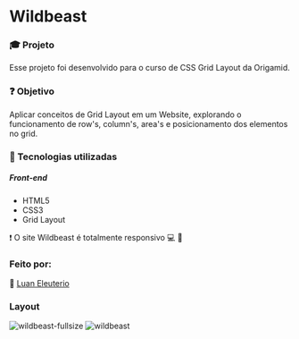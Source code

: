 # Wildbeast

### :mortar_board: Projeto

Esse projeto foi desenvolvido para o curso de CSS Grid Layout da Origamid.

### :question: Objetivo

Aplicar conceitos de Grid Layout em um Website, explorando o funcionamento de row's, column's, area's e posicionamento dos elementos no grid.

### :hammer: Tecnologias utilizadas

##### Front-end

- HTML5
- CSS3
- Grid Layout

:heavy_exclamation_mark: O site Wildbeast é totalmente responsivo :computer: :iphone:

### Feito por:

:man: [Luan Eleuterio](https://github.com/LuanEleuterio/)

### Layout
![wildbeast-fullsize](https://user-images.githubusercontent.com/37514449/108551110-37cddd80-72ce-11eb-8337-3a854b840b69.png) ![wildbeast](https://user-images.githubusercontent.com/37514449/108551168-52a05200-72ce-11eb-98ec-a28b6b5012c0.png)



